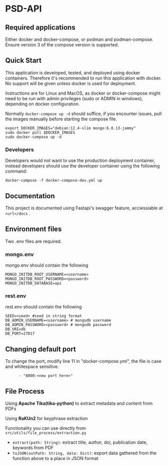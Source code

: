 # PSD-API

## Required applications

Either docker and docker-compose, or podman and podman-compose.
Ensure version 3 of the compose version is supported.


## Quick Start
This application is developed, tested, and deployed using docker containers. Therefore it's recommended to run this application with docker.
No support will be given unless docker is used for deployment.

Instructions are for Linux and MacOS, as docker or docker-compose might need to be run with admin privileges (sudo or ADMIN in windows), depending on docker configuration.

Normally `docker-compose up -d` should suffice, if you encounter issues, pull the images manually before starting the compose file.

```
export DOCKER_IMAGES="debian:12.4-slim mongo:6.0.13-jammy"
sudo docker pull $DOCKER_IMAGES
sudo docker-compose up -d
```

### Developers

Developers would not want to use the production deployment container, instead developers should use the developer container using the following command:

```
docker-compose -f docker-compose-dev.yml up
```

## Documentation  

This project is documented using Fastapi's swagger feature, acciessiable at `<url>/docs` .



## Environment files

Two .env files are required.

### mongo.env

mongo.env should contain the following
```
MONGO_INITDB_ROOT_USERNAME=<username>
MONGO_INITDB_ROOT_PASSWORD=<password>
MONGO_INITDB_DATABASE=api
```

### rest.env

rest.env should contain the following
```
SEED=<seed> #seed in string format
DB_ADMIN_USERNAME=<username> # mongodb username
DB_ADMIN_PASSWORD=<password> # mongodb password
DB_URI=db
DB_PORT=27017
```

## Changing default port

To change the port, modify line 11 in "docker-compose.yml", the file is case and whitespace sensitive.

```
      - "8000:<new port here>"
```


## File Process

Using **Apache Tika(tika-python)** to extract metadata and content from PDFs

Using **RaKUn2** for keyphrase extraction

Functionality you can use directly from `src/utils/file_process/extraction.py`
- `extract(path: String)`: extract title, author, doi, publication date, keywords from PDF
- `toJSON(outPath: String, data: Dict)`: export data gathered from the function above to a place in JSON format
